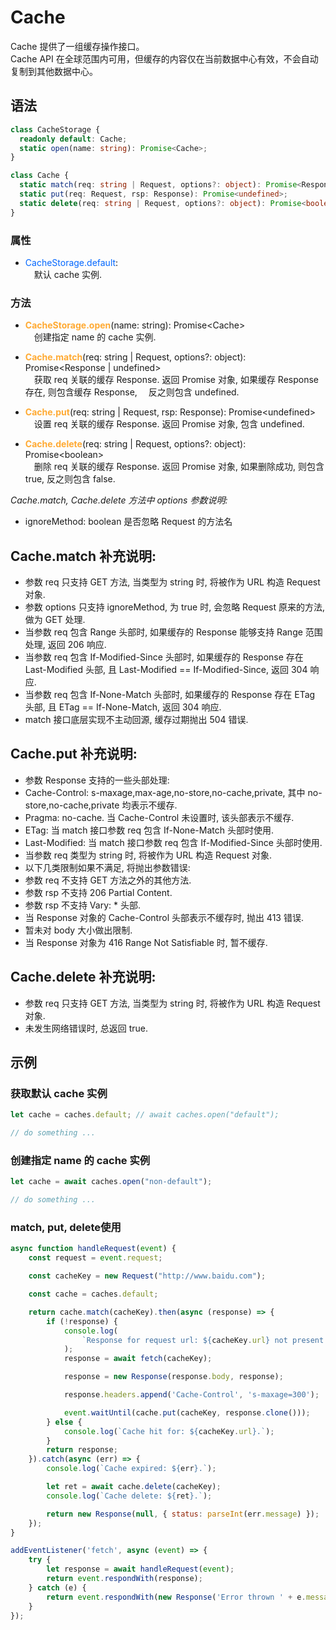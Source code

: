 # Cache

Cache 提供了一组缓存操作接口。  
Cache API 在全球范围内可用，但缓存的内容仅在当前数据中心有效，不会自动复制到其他数据中心。

## 语法

```typescript
class CacheStorage {
  readonly default: Cache;
  static open(name: string): Promise<Cache>;
}
```

```typescript
class Cache {
  static match(req: string | Request, options?: object): Promise<Response | undefined>;
  static put(req: Request, rsp: Response): Promise<undefined>;
  static delete(req: string | Request, options?: object): Promise<boolean>;
}
```

### 属性
- <span style="color: #0066FF">CacheStorage.default</span>: <br>
&emsp;默认 cache 实例.

### 方法
- <span style="color: #FFAA33;font-weight: bold;">CacheStorage.open</span>(name: string):  Promise&lt;Cache&gt;<br>
&emsp;创建指定 name 的 cache 实例.

- <span style="color: #FFAA33;font-weight: bold;">Cache.match</span>(req: string | Request, options?: object):  Promise&lt;Response | undefined&gt;<br>
&emsp;获取 req 关联的缓存 Response. 返回 Promise 对象, 如果缓存 Response 存在, 则包含缓存 Response,
&emsp;反之则包含 undefined.
- <span style="color: #FFAA33;font-weight: bold;">Cache.put</span>(req: string | Request, rsp: Response):  Promise&lt;undefined&gt;<br>
&emsp;设置 req 关联的缓存 Response. 返回 Promise 对象, 包含 undefined.<br>
- <span style="color: #FFAA33;font-weight: bold;">Cache.delete</span>(req: string | Request, options?: object):  Promise&lt;boolean&gt;<br>
&emsp;删除 req 关联的缓存 Response. 返回 Promise 对象, 如果删除成功, 则包含 true, 反之则包含 false.

*Cache.match, Cache.delete 方法中 options 参数说明:*
 - ignoreMethod: boolean 是否忽略 Request 的方法名

## Cache.match 补充说明:
- 参数 req 只支持 GET 方法, 当类型为 string 时, 将被作为 URL 构造 Request 对象.
- 参数 options 只支持 ignoreMethod, 为 true 时, 会忽略 Request 原来的方法, 做为 GET 处理.
- 当参数 req 包含 Range 头部时, 如果缓存的 Response 能够支持 Range 范围处理, 返回 206 响应.
- 当参数 req 包含 If-Modified-Since 头部时, 如果缓存的 Response 存在 Last-Modified 头部, 且 Last-Modified == If-Modified-Since, 返回 304 响应.
- 当参数 req 包含 If-None-Match 头部时, 如果缓存的 Response 存在 ETag 头部, 且 ETag == If-None-Match, 返回 304 响应.
- match 接口底层实现不主动回源, 缓存过期抛出 504 错误.

## Cache.put 补充说明:
- 参数 Response 支持的一些头部处理:
 - Cache-Control: s-maxage,max-age,no-store,no-cache,private, 其中 no-store,no-cache,private 均表示不缓存.
 - Pragma: no-cache. 当 Cache-Control 未设置时, 该头部表示不缓存.
 - ETag: 当 match 接口参数 req 包含 If-None-Match 头部时使用.
 - Last-Modified: 当 match 接口参数 req 包含 If-Modified-Since 头部时使用.
- 当参数 req 类型为 string 时, 将被作为 URL 构造 Request 对象.
- 以下几类限制如果不满足, 将抛出参数错误:
 - 参数 req 不支持 GET 方法之外的其他方法.
 - 参数 rsp 不支持 206 Partial Content.
 - 参数 rsp 不支持 Vary: * 头部.
- 当 Response 对象的 Cache-Control 头部表示不缓存时, 抛出 413 错误.
- 暂未对 body 大小做出限制.
- 当 Response 对象为 416 Range Not Satisfiable 时, 暂不缓存.

## Cache.delete 补充说明:
- 参数 req 只支持 GET 方法, 当类型为 string 时, 将被作为 URL 构造 Request 对象.
- 未发生网络错误时, 总返回 true.

## 示例

### 获取默认 cache 实例

```js
let cache = caches.default; // await caches.open("default");

// do something ...
```

### 创建指定 name 的 cache 实例

```js
let cache = await caches.open("non-default");

// do something ...
```

### match, put, delete使用
```js
async function handleRequest(event) {
    const request = event.request;

    const cacheKey = new Request("http://www.baidu.com");

    const cache = caches.default;

    return cache.match(cacheKey).then(async (response) => {
        if (!response) {
            console.log(
                `Response for request url: ${cacheKey.url} not present in cache. Fetching and caching request.`
            );
            response = await fetch(cacheKey);

            response = new Response(response.body, response);

            response.headers.append('Cache-Control', 's-maxage=300');

            event.waitUntil(cache.put(cacheKey, response.clone()));
        } else {
            console.log(`Cache hit for: ${cacheKey.url}.`);
        }
        return response;
    }).catch(async (err) => {
        console.log(`Cache expired: ${err}.`);

        let ret = await cache.delete(cacheKey);
        console.log(`Cache delete: ${ret}.`);

        return new Response(null, { status: parseInt(err.message) });
    });
}

addEventListener('fetch', async (event) => {
    try {
        let response = await handleRequest(event);
        return event.respondWith(response);
    } catch (e) {
        return event.respondWith(new Response('Error thrown ' + e.message));
    }
});
```

